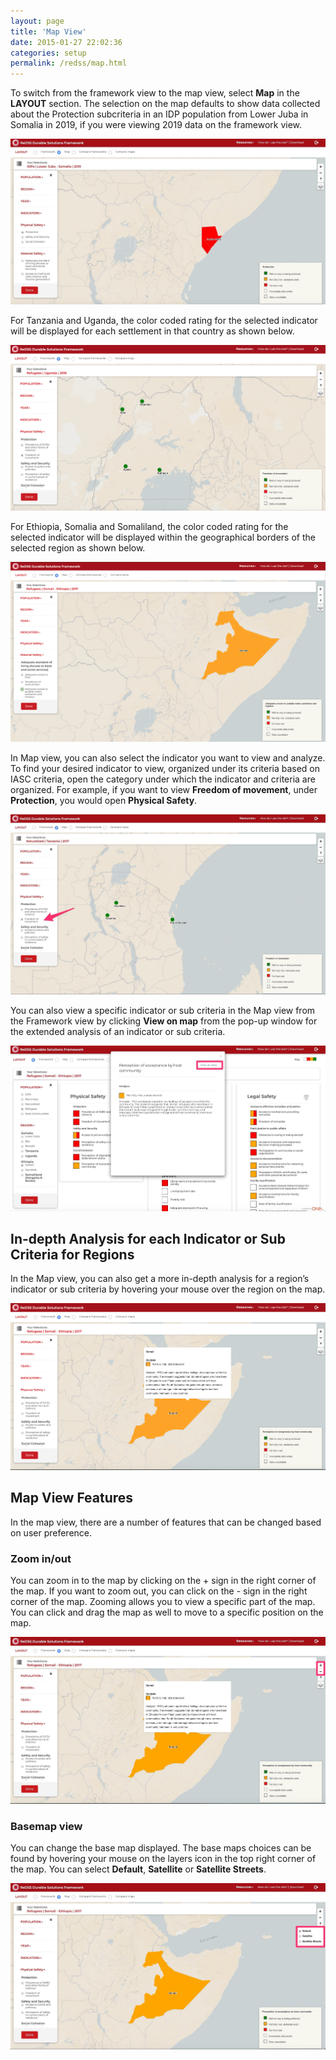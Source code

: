 ```yaml
---
layout: page
title: 'Map View'
date: 2015-01-27 22:02:36
categories: setup
permalink: /redss/map.html
---
```


To switch from the framework view to the map view, select **Map** in the **LAYOUT** section. The selection on the map defaults to show data collected about the Protection subcriteria in an IDP population from Lower Juba in Somalia in 2019, if you were viewing 2019 data on the framework view.

![image](/assets/images/image21.jpg)

For Tanzania and Uganda, the color coded rating for the selected indicator will be displayed for each settlement in that country as shown below.

![image](/assets/images/image4.png)

For Ethiopia, Somalia and Somaliland, the color coded rating for the selected indicator will be displayed within the geographical borders of the selected region as shown below.

![image](/assets/images/image6.png)

In Map view, you can also select the indicator you want to view and analyze. To find your desired indicator to view, organized under its criteria based on IASC criteria, open the category under which the indicator and criteria are organized. For example, if you want to view **Freedom of movement**, under **Protection**, you would open **Physical Safety**.

![image](/assets/images/image10.jpg)

You can also view a specific indicator or sub criteria in the Map view from the Framework view by clicking **View on map** from the pop-up window for the extended analysis of an indicator or sub criteria.

![image](/assets/images/image20.jpg)

## In-depth Analysis for each Indicator or Sub Criteria for Regions

In the Map view, you can also get a more in-depth analysis for a region’s indicator or sub criteria by hovering your mouse over the region on the map.

![image](/assets/images/image1.png)

## Map View Features

In the map view, there are a number of features that can be changed based on user preference.

### Zoom in/out

You can zoom in to the map by clicking on the + sign in the right corner of the map. If you want to zoom out, you can click on the - sign in the right corner of the map. Zooming allows you to view a specific part of the map. You can click and drag the map as well to move to a specific position on the map.

![image](/assets/images/image9.jpg)

### Basemap view

You can change the base map displayed. The base maps choices can be found by hovering your mouse on the layers icon in the top right corner of the map. You can select **Default**, **Satellite** or **Satellite Streets**.

![image](/assets/images/image22.jpg)
